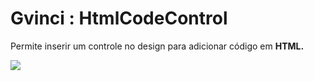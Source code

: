 # Gvinci : HtmlCodeControl

Permite inserir um controle no design para adicionar código em **HTML.**

![](http://www.gvinci.com.br/manual/htmlcodegv5.zoom80.png)

